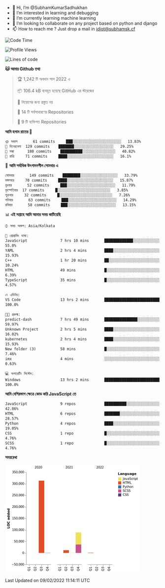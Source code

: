 - 👋 Hi, I’m @SubhamKumarSadhukhan
- 👀 I’m interested in learning and debugging
- 🌱 I’m currently learning machine learning
- 💞️ I’m looking to collaborate on any project based on python and django
- 📫 How to reach me ?
      Just drop a mail in idiot@subhamsk.cf

<!---
SubhamKumarSadhukhan/SubhamKumarSadhukhan is a ✨ special ✨ repository because its `README.md` (this file) appears on your GitHub profile.
You can click the Preview link to take a look at your changes.
--->


<!--START_SECTION:waka-->
![Code Time](http://img.shields.io/badge/Code%20Time-158%20hrs%2059%20mins-blue)

![Profile Views](http://img.shields.io/badge/%E0%A6%AA%E0%A7%8D%E0%A6%B0%E0%A7%8B%E0%A6%AB%E0%A6%BE%E0%A6%87%E0%A6%B2%20%E0%A6%A6%E0%A6%B0%E0%A7%8D%E0%A6%B6%E0%A6%A8-7-blue)

![Lines of code](https://img.shields.io/badge/%E0%A6%B9%E0%A7%8D%E0%A6%AF%E0%A6%BE%E0%A6%B2%E0%A7%8B%20%E0%A6%93%E0%A6%AF%E0%A6%BC%E0%A6%BE%E0%A6%B0%E0%A7%8D%E0%A6%B2%E0%A7%8D%E0%A6%A1%20%E0%A6%A5%E0%A7%87%E0%A6%95%E0%A7%87%20%E0%A6%86%E0%A6%AE%E0%A6%BF%20%E0%A6%B2%E0%A6%BF%E0%A6%96%E0%A7%87%E0%A6%9B%E0%A6%BF-416%20Thousand%20%E0%A6%95%E0%A7%8B%E0%A6%A1%E0%A7%87%E0%A6%B0%20%E0%A6%B2%E0%A6%BE%E0%A6%87%E0%A6%A8-blue)

**🐱 আমার Github তথ্য** 

> 🏆 1,242 টি অবদান সাল 2022 এ
 > 
> 📦 106.4 kB ব্যবহৃত হয়েছে GitHub এর স্টরেজের 
 > 
> 🚫 নিয়োগের জন্য প্রস্তুত নয়
 > 
> 📜 14 টি সর্বসাধারণের Repositories 
 > 
> 🔑 9 টি ব্যক্তিগত Repositories  
 > 
**আমি হলাম রাতের 🦉** 

```text
🌞 সকাল       61 commits     ███░░░░░░░░░░░░░░░░░░░░░░   13.83% 
🌆 দিনেরবেলা  129 commits    ███████░░░░░░░░░░░░░░░░░░   29.25% 
🌃 সন্ধা      180 commits    ██████████░░░░░░░░░░░░░░░   40.82% 
🌙 রাত্রি     71 commits     ████░░░░░░░░░░░░░░░░░░░░░   16.1%

```
📅 **আমি সর্বাধিক উৎপাদনশীল সোমবার এ** 

```text
সোমবার       149 commits    ████████░░░░░░░░░░░░░░░░░   33.79% 
মঙ্গলবার     70 commits     ████░░░░░░░░░░░░░░░░░░░░░   15.87% 
বুধবার       52 commits     ███░░░░░░░░░░░░░░░░░░░░░░   11.79% 
বৃহস্পতিবার  17 commits     █░░░░░░░░░░░░░░░░░░░░░░░░   3.85% 
শুক্রবার     32 commits     █░░░░░░░░░░░░░░░░░░░░░░░░   7.26% 
শনিবার       63 commits     ███░░░░░░░░░░░░░░░░░░░░░░   14.29% 
রবিবার       58 commits     ███░░░░░░░░░░░░░░░░░░░░░░   13.15%

```


📊 **এই সপ্তাহে আমি আমার সময় কাটিয়েছি** 

```text
⌚︎ সময় অঞ্চল: Asia/Kolkata

💬 প্রোগ্রামিং ভাষা: 
JavaScript               7 hrs 10 mins       █████████████░░░░░░░░░░░░   55.0% 
YAML                     2 hrs 4 mins        ████░░░░░░░░░░░░░░░░░░░░░   15.93% 
C++                      1 hr 20 mins        ██░░░░░░░░░░░░░░░░░░░░░░░   10.24% 
HTML                     49 mins             █░░░░░░░░░░░░░░░░░░░░░░░░   6.39% 
TypeScript               35 mins             █░░░░░░░░░░░░░░░░░░░░░░░░   4.57%

🔥 এডিটর: 
VS Code                  13 hrs 2 mins       █████████████████████████   100.0%

🐱‍💻 প্রকল্ম: 
predict-dash             7 hrs 49 mins       ███████████████░░░░░░░░░░   59.97% 
Unknown Project          2 hrs 5 mins        ████░░░░░░░░░░░░░░░░░░░░░   16.02% 
kubernetes               2 hrs 4 mins        ████░░░░░░░░░░░░░░░░░░░░░   15.93% 
New folder (3)           58 mins             █░░░░░░░░░░░░░░░░░░░░░░░░   7.46% 
imx                      4 mins              ░░░░░░░░░░░░░░░░░░░░░░░░░   0.63%

💻 অপারেটিং সিস্টেম: 
Windows                  13 hrs 2 mins       █████████████████████████   100.0%

```

**আমি বেশিরভাগ ক্ষেত্রে কোড করি JavaScript তে** 

```text
JavaScript               9 repos             ██████████░░░░░░░░░░░░░░░   42.86% 
HTML                     6 repos             ███████░░░░░░░░░░░░░░░░░░   28.57% 
Python                   4 repos             ████░░░░░░░░░░░░░░░░░░░░░   19.05% 
CSS                      1 repo              █░░░░░░░░░░░░░░░░░░░░░░░░   4.76% 
SCSS                     1 repo              █░░░░░░░░░░░░░░░░░░░░░░░░   4.76%

```


**সময়রেখা**

![Chart not found](https://raw.githubusercontent.com/SubhamKumarSadhukhan/SubhamKumarSadhukhan/main/charts/bar_graph.png) 


 Last Updated on 09/02/2022 11:14:11 UTC
<!--END_SECTION:waka-->
